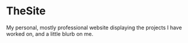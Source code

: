 # TheSite
My personal, mostly professional website displaying the projects I have worked on, and a little blurb on me.
